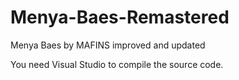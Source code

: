 # Menya-Baes-Remastered
Menya Baes by MAFINS improved and updated


You need Visual Studio to compile the source code.

